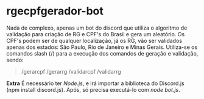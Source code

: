 # rgecpfgerador-bot

Nada de complexo, apenas um bot do discord que utiliza o algoritmo de validação para criação de
RG e CPF's do Brasil e gera um aleatório. Os CPF's podem ser de qualquer localização, já
os RG, vão ser validados apenas dos estados: São Paulo, Rio de Janeiro e Minas Gerais.
Utiliza-se os comandos slash (/) para a execução dos comandos de geração e validação, sendo:
> /gerarcpf
> /gerarrg
> /validarcpf
> /validarrg

**Extra**
É necessário ter _Node.js_, e irá importar a biblioteca do Discord.js (npm install discord.js). Após, 
só precisa executá-lo com _node bot.js_.

